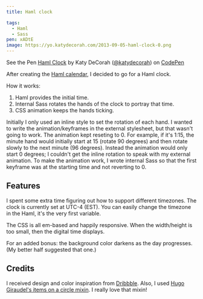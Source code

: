 ```yaml
---
title: Haml clock

tags:
  - Haml
  - Sass
pen: xADtE
image: https://yo.katydecorah.com/2013-09-05-haml-clock-0.png
---
```


<p data-height="400" data-theme-id="97" data-slug-hash="xADtE" data-user="katydecorah" data-default-tab="result" class='codepen'>See the Pen <a href='http://codepen.io/katydecorah/pen/xADtE'>Haml Clock</a> by Katy DeCorah (<a href='http://codepen.io/katydecorah'>@katydecorah</a>) on <a href='http://codepen.io'>CodePen</a></p>

After creating the [Haml calendar]({{site.url}}/code/haml-calendar), I decided to go for a Haml clock.

How it works:

1. Haml provides the initial time.
2. Internal Sass rotates the hands of the clock to portray that time.
3. CSS animation keeps the hands ticking.

Initially I only used an inline style to set the rotation of each hand. I wanted to write the animation/keyframes in the external stylesheet, but that wasn't going to work. The animation kept reseting to 0. For example, if it's 1:15, the minute hand would initially start at 15 (rotate 90 degrees) and then rotate slowly to the next minute (96 degrees). Instead the animation would only start 0 degrees; I couldn't get the inline rotation to speak with my external animation. To make the animation work, I wrote internal Sass so that the first keyframe was at the starting time and not reverting to 0.

## Features

I spent some extra time figuring out how to support different timezones. The clock is currently set at UTC-4 (EST). You can easily change the timezone in the Haml, it's the very first variable.

The CSS is all em-based and happily responsive. When the width/height is too small, then the digital time displays.

For an added bonus: the background color darkens as the day progresses. (My better half suggested that one.)

## Credits

I received design and color inspiration from [Dribbble](http://dribbble.com/shots/1221456-Flat-Watch-2). Also, I used [Hugo Giraudel's items on a circle mixin](http://hugogiraudel.com/2013/04/02/items-on-circle/). I really love that mixin!
